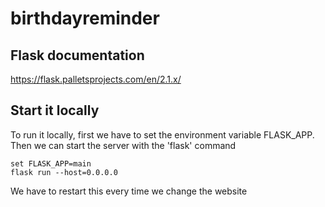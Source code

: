 # birthdayreminder

## Flask documentation

https://flask.palletsprojects.com/en/2.1.x/

## Start it locally

To run it locally, first we have to set the environment variable FLASK_APP.
Then we can start the server with the 'flask' command
```shell script
set FLASK_APP=main
flask run --host=0.0.0.0

```
We have to restart this every time we change the website